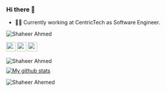 

<!--
**dev1942/dev1942** is a ✨ _special_ ✨ repository because its `README.md` (this file) appears on your GitHub profile.

Here are some ideas to get you started:

- 🔭 I’m currently working on ...
- 🌱 I’m currently learning ...
- 👯 I’m looking to collaborate on ...
- 🤔 I’m looking for help with ...
- 💬 Ask me about ...
- 📫 How to reach me: ...
- 😄 Pronouns: ...
- ⚡ Fun fact: ...
-->
### Hi there 👋
- 👨‍💻 Currently working at CentricTech as Software Engineer.
<p align="left"> <img src="https://komarev.com/ghpvc/?username=dev1942&label=Profile%20views&color=0e75b6&style=flat" alt="Shaheer Ahmed" /> </p>
<a href="https://www.linkedin.com/in/ShaheerAhmed1942/"><img src="https://img.shields.io/badge/linkedin-%230077B5.svg?&style=for-the-badge&logo=linkedin&logoColor=white" height=25></a> <a href="https://stackoverflow.com/users/18389233/ahmed"><img src="https://img.shields.io/badge/stackoverflow-%23f48024.svg?&style=for-the-badge&logo=stackoverflow&logoColor=white" height=25></a> <a href="mailto:shaheerahmed1942@gmail.com"><img src="https://img.shields.io/badge/email-%23000.svg?&style=for-the-badge&logo=website&logoColor=white" height=25></a>

<p style="margin-bottom: 40px;"><img align="left" src="https://github-readme-stats.vercel.app/api/top-langs/?username=dev1942&layout=compact&hide=PHP,HTML" alt="Shaheer Ahmed" /></p>

[![My github stats](https://github-readme-stats.vercel.app/api?username=Des-Hussain&count_private=true&bg_color=fff&text_color=0A2540&title_color=635BFF&hide=stars&custom_title=GitHub%20Stats)](https://github.com/dev1942)


<p><img align="center" src="https://github-readme-streak-stats.herokuapp.com/?user=dev1942&" alt="Shaheer Ahemed" /></p>
